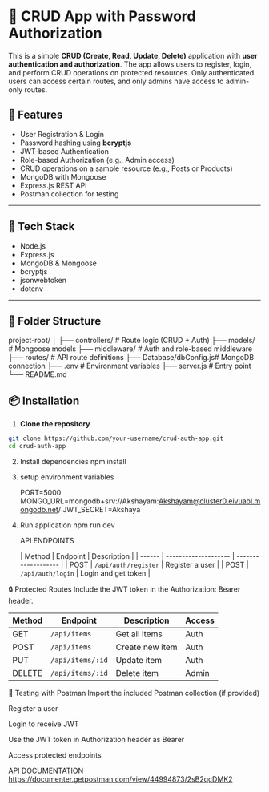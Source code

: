 # 🔐 CRUD App with Password Authorization

This is a simple **CRUD (Create, Read, Update, Delete)** application with **user authentication and authorization**. The app allows users to register, login, and perform CRUD operations on protected resources. Only authenticated users can access certain routes, and only admins have access to admin-only routes.

## 🚀 Features

- User Registration & Login
- Password hashing using **bcryptjs**
- JWT-based Authentication
- Role-based Authorization (e.g., Admin access)
- CRUD operations on a sample resource (e.g., Posts or Products)
- MongoDB with Mongoose
- Express.js REST API
- Postman collection for testing

---

## 🧰 Tech Stack

- Node.js
- Express.js
- MongoDB & Mongoose
- bcryptjs
- jsonwebtoken
- dotenv

---

## 📁 Folder Structure

project-root/
│
├── controllers/ # Route logic (CRUD + Auth)
├── models/ # Mongoose models
├── middleware/ # Auth and role-based middleware
├── routes/ # API route definitions
├── Database/dbConfig.js# MongoDB connection
├── .env # Environment variables
├── server.js # Entry point
└── README.md


## 📦 Installation

1. **Clone the repository**

```bash
git clone https://github.com/your-username/crud-auth-app.git
cd crud-auth-app
````
2. Install dependencies
   npm install

3. setup environment variables

   PORT=5000
  MONGO_URL=mongodb+srv://Akshayam:Akshayam@cluster0.eivuabl.mongodb.net/
  JWT_SECRET=Akshaya

4. Run application
    npm run dev

   API ENDPOINTS

   | Method | Endpoint             | Description         |
| ------ | -------------------- | ------------------- |
| POST   | `/api/auth/register` | Register a user     |
| POST   | `/api/auth/login`    | Login and get token |

🔒 Protected Routes
Include the JWT token in the Authorization: Bearer <token> header.

| Method | Endpoint         | Description     | Access |
| ------ | ---------------- | --------------- | ------ |
| GET    | `/api/items`     | Get all items   | Auth   |
| POST   | `/api/items`     | Create new item | Auth   |
| PUT    | `/api/items/:id` | Update item     | Auth   |
| DELETE | `/api/items/:id` | Delete item     | Admin  |

🧪 Testing with Postman
Import the included Postman collection (if provided)

Register a user

Login to receive JWT

Use the JWT token in Authorization header as Bearer <token>

Access protected endpoints

API DOCUMENTATION
https://documenter.getpostman.com/view/44994873/2sB2qcDMK2




